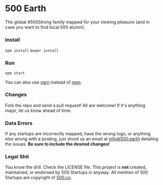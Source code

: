 # 500 Earth
The global #500Strong family mapped for your viewing pleasure
(and in case you want to find local 500 alumni).
  
### Install

`npm install`
`bower install`

### Run

`npm start`

You can also use [yarn](https://yarnpkg.com/en/) instead of [npm](https://www.npmjs.com/).

### Changes

Fork the repo and send a pull request!  All are welcome!  If it's anything major, let us know ahead of time.

### Data Errors

If any startups are incorrectly mapped, have the wrong logo, or anything else wrong with a posting, just shoot us an email at [info@500.earth](mailto:info@500.earth) detailing the issues. **Be sure to include the desired changes!**

### Legal Shit

You know the drill.  Check the LICENSE file.  This project is **not** created, maintained, or endorsed by 500 Startups in anyway.  All mention of 500 Startups are copyright of [500.co](http://500.co).
